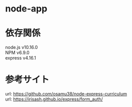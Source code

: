 # node-app

# 依存関係  
node.js v10.16.0  
NPM v6.9.0  
express v4.16.1

# 参考サイト
url: https://github.com/osamu38/node-express-curriculum  
url: https://irisash.github.io/express/form_auth/

